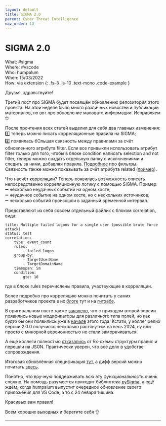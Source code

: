 ```yaml
---
layout: default
title: SIGMA 2.0
parent: Cyber Threat Intelligence
nav_order: 13
---
```

# SIGMA 2.0

What: #sigma\
Where: #vscode\
Who: humpalum\
When: 15/03/2022\
How: via extension
{: .fs-3 .ls-10 .text-mono .code-example }

Друзья, здравствуйте!

Третий пост про SIGMA будет посвящён обновлению репозитория этого проекта. На этой неделе было много различных новостей и публикаций материалов, но вот про обновление маловато информации. Исправляем 🤓

После прочтения всех статей выделил для себя два главных изменения:\
1️⃣ теперь можно писать корреляционные правила на SIGMA;\
2️⃣ появилась бОльшая связность между правилами за счёт обновленного атрибута filter. Если все привыкли использовать атрибут filter только для того, чтобы в блоке condition написать selection and not filter, теперь можно создать отдельную папку с исключениями и следить за ними, добавляя правила. [Подробнее] про фильтры. Связность также можно показывать за счёт атрибута related ([пример]).

Что насчёт корреляции? Теперь появилась возможность описать непосредственно корреляционную логику с помощью SIGMA. Пример:\
➖ несколько неудачных событий на одном хосте;\
➖ неудачное событие на одном хосте, но с нескольких источников;\
➖ несколько событий произошли в заданный временной интервал.

Представляют из себя совсем отдельный файлик с блоком correlation, вида:
~~~
title: Multiple failed logons for a single user (possible brute force attack)
status: test
correlation:
    type: event_count
    rules:
        - failed_logon
    group-by:
        - TargetUserName
        - TargetDomainName
    timespan: 5m
    condition:
        gte: 10
~~~
где в блоке rules перечислены правила, участвующие в корреляции.

Более подробно про корреляцию можно почитать у самих разработчиков проекта в их [блоге] тут и на [гитхабе].

В оригинальном посте также [заявлено], что с приходом второй версии появились новые модификаторы для различного типа полей, но как будто бы они появились уже в [начале] этого года. Кстати, у коллег релиз версии 2.0.0 получился несколько растянутым на весь 2024, ну или просто с минорной версионностью не стали заморачиваться. 

А ещё коллеги полностью [отказались] от Rx-схемы структуры правил и перешли на JSON. Практически уверен, что всё дело в удобстве сопровождения.

Итоговая обновлённая спецификация [тут], а дифф версий можно почитать [здесь].

Понятно, что вручную поддерживать всю эту функциональность очень сложно. На помощь разумеется приходит библиотека [pySigma], а ещё ждём, когда humpalum выпустит очередное обновление своего приложения для VS Code, а то с 24 января тишина.

Красивых вам правил! 

Всем хороших выходных и берегите себя  👌

----
[пример]:https://github.com/SigmaHQ/sigma/blob/master/rules/windows/registry/registry_set/registry_set_windows_defender_tamper.yml
[блоге]:https://blog.sigmahq.io/introducing-sigma-correlations-52fe377f2527
[гитхабе]:https://github.com/SigmaHQ/sigma-specification/blob/main/specification/sigma-correlation-rules-specification.md
[заявлено]:https://blog.sigmahq.io/introducing-sigma-specification-v2-0-25f81a926ff0

[Подробнее]:https://blog.sigmahq.io/introducing-sigma-filters-204bd8496273
[пример]:https://github.com/SigmaHQ/sigma/blob/master/rules/windows/registry/registry_set/registry_set_windows_defender_tamper.yml
[блоге]:https://blog.sigmahq.io/introducing-sigma-correlations-52fe377f2527
[гитхабе]:https://github.com/SigmaHQ/sigma-specification/blob/main/specification/sigma-correlation-rules-specification.md
[заявлено]:https://blog.sigmahq.io/introducing-sigma-specification-v2-0-25f81a926ff0
[начале]:https://github.com/SigmaHQ/sigma-specification/blob/ebc2f178cf8a280f08200f438cf852753d784dd7/appendix/appendix_modifier.md
[отказались]:https://github.com/SigmaHQ/sigma-specification/tree/main/json-schema
[тут]:https://github.com/SigmaHQ/sigma-specification/blob/main/specification/sigma-rules-specification.md
[здесь]:https://github.com/SigmaHQ/sigma-specification/blob/main/other/version-2-changes.md
[pySigma]:https://github.com/SigmaHQ/pySigma